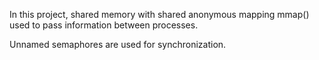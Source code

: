 In this project, shared memory with shared anonymous mapping mmap() used to pass information between processes.

Unnamed semaphores are used for synchronization.
